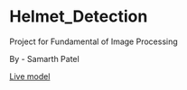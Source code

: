 # Helmet_Detection

Project for Fundamental of Image Processing 

By - Samarth Patel

[Live model](helmetdetection.streamlit.app)
